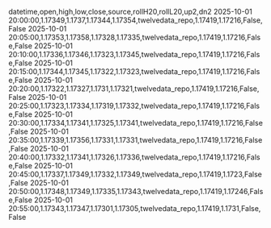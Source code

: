 datetime,open,high,low,close,source,rollH20,rollL20,up2,dn2
2025-10-01 20:00:00,1.17349,1.1737,1.17344,1.17354,twelvedata_repo,1.17419,1.17216,False,False
2025-10-01 20:05:00,1.17353,1.17358,1.17328,1.17335,twelvedata_repo,1.17419,1.17216,False,False
2025-10-01 20:10:00,1.17336,1.17346,1.17323,1.17345,twelvedata_repo,1.17419,1.17216,False,False
2025-10-01 20:15:00,1.17344,1.17345,1.17322,1.17323,twelvedata_repo,1.17419,1.17216,False,False
2025-10-01 20:20:00,1.17322,1.17327,1.1731,1.17321,twelvedata_repo,1.17419,1.17216,False,False
2025-10-01 20:25:00,1.17323,1.17334,1.17319,1.17332,twelvedata_repo,1.17419,1.17216,False,False
2025-10-01 20:30:00,1.17334,1.17341,1.17325,1.17341,twelvedata_repo,1.17419,1.17216,False,False
2025-10-01 20:35:00,1.17339,1.17356,1.17331,1.17331,twelvedata_repo,1.17419,1.17216,False,False
2025-10-01 20:40:00,1.17332,1.17341,1.17326,1.17336,twelvedata_repo,1.17419,1.17216,False,False
2025-10-01 20:45:00,1.17337,1.17349,1.17332,1.17349,twelvedata_repo,1.17419,1.1723,False,False
2025-10-01 20:50:00,1.17348,1.17349,1.17335,1.17343,twelvedata_repo,1.17419,1.17246,False,False
2025-10-01 20:55:00,1.17343,1.17347,1.17301,1.17305,twelvedata_repo,1.17419,1.1731,False,False
